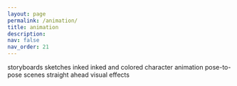 ```yaml
---
layout: page
permalink: /animation/
title: animation
description:
nav: false
nav_order: 21
---
```


storyboards
sketches
inked
inked and colored
character animation
pose-to-pose scenes
straight ahead
visual effects
